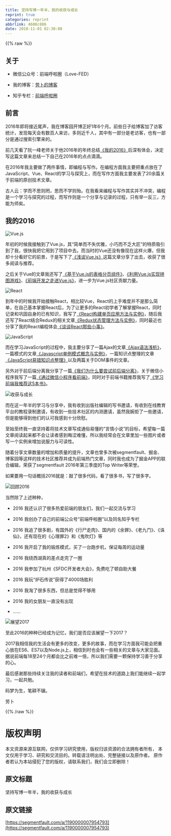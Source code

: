 ```yaml
---
title: 坚持写博一年半，我的收获与成长
reprint: true
categories: reprint
abbrlink: 4608c886
date: 2018-11-01 02:30:08
---
```


{{% raw %}}
<h2 id="articleHeader0">&#x5173;&#x4E8E;</h2><ul><li><p>&#x5FAE;&#x4FE1;&#x516C;&#x4F17;&#x53F7;&#xFF1A;&#x524D;&#x7AEF;&#x547C;&#x5566;&#x5708;&#xFF08;Love-FED&#xFF09;</p></li><li><p>&#x6211;&#x7684;&#x535A;&#x5BA2;&#xFF1A;<a href="http://www.cnblogs.com/luozhihao/" rel="nofollow noreferrer" target="_blank">&#x52B3;&#x535C;&#x7684;&#x535A;&#x5BA2;</a></p></li><li><p>&#x77E5;&#x4E4E;&#x4E13;&#x680F;&#xFF1A;<a href="https://zhuanlan.zhihu.com/font-end" rel="nofollow noreferrer" target="_blank">&#x524D;&#x7AEF;&#x547C;&#x5566;&#x5708;</a></p></li></ul><h2 id="articleHeader1">&#x524D;&#x8A00;</h2><p>2016&#x5E74;&#x5373;&#x5C06;&#x63A5;&#x8FD1;&#x5C3E;&#x58F0;&#xFF0C;&#x6211;&#x5728;&#x535A;&#x5BA2;&#x56ED;&#x5F00;&#x535A;&#x6B63;&#x597D;1&#x5E74;6&#x4E2A;&#x6708;&#x3002;&#x524D;&#x4E9B;&#x65E5;&#x5B50;&#x7ED9;&#x535A;&#x5BA2;&#x52A0;&#x4E86;&#x8BBF;&#x5BA2;&#x7EDF;&#x8BA1;&#xFF0C;&#x53D1;&#x73B0;&#x6BCF;&#x5929;&#x4F1A;&#x6709;&#x6570;&#x767E;&#x4EBA;&#x6765;&#x8BBF;&#xFF0C;&#x591A;&#x5219;&#x8FD1;&#x5343;&#x4EBA;&#xFF0C;&#x5176;&#x4E2D;&#x6709;&#x4E00;&#x90E8;&#x5206;&#x662F;&#x8001;&#x8BBF;&#x5BA2;&#xFF0C;&#x4E5F;&#x6709;&#x4E00;&#x90E8;&#x5206;&#x662F;&#x901A;&#x8FC7;&#x641C;&#x7D22;&#x5F15;&#x64CE;&#x6765;&#x7684;&#x3002;</p><p>&#x524D;&#x51E0;&#x5929;&#x770B;&#x4E86;&#x962E;&#x4E00;&#x5CF0;&#x8001;&#x5E08;&#x5173;&#x4E8E;&#x4ED6;2016&#x5E74;&#x7684;&#x5E74;&#x7EC8;&#x603B;&#x7ED3;<a href="http://www.ruanyifeng.com/blog/2016/12/year_summary.html" rel="nofollow noreferrer" target="_blank">&#x300A;&#x6211;&#x7684;2016&#x300B;</a>&#x540E;&#x6DF1;&#x6709;&#x4F53;&#x4F1A;&#xFF0C;&#x51B3;&#x5B9A;&#x5199;&#x8FD9;&#x7BC7;&#x6587;&#x7AE0;&#x6765;&#x603B;&#x7ED3;&#x4E00;&#x4E0B;&#x81EA;&#x5DF1;&#x5728;2016&#x5E74;&#x7684;&#x70B9;&#x70B9;&#x6EF4;&#x6EF4;&#x3002;</p><p>&#x5728;2016&#x5E74;&#x6211;&#x4E3B;&#x8981;&#x505A;&#x4E86;&#x4E24;&#x4EF6;&#x4E8B;&#x60C5;&#xFF0C;&#x5373;&#x7F16;&#x7A0B;&#x4E0E;&#x5199;&#x4F5C;&#x3002;&#x5728;&#x7F16;&#x7A0B;&#x65B9;&#x9762;&#x6211;&#x4E3B;&#x8981;&#x628A;&#x91CD;&#x70B9;&#x653E;&#x5728;&#x4E86;JavaScript&#x3001;Vue&#x3001;React&#x7684;&#x5B66;&#x4E60;&#x4E0E;&#x63A2;&#x7A76;&#x4E0A;&#xFF0C;&#x800C;&#x5728;&#x5199;&#x4F5C;&#x65B9;&#x9762;&#x6211;&#x4E3B;&#x8981;&#x53D1;&#x8868;&#x4E86;20&#x4F59;&#x7BC7;&#x5173;&#x4E8E;&#x524D;&#x7AEF;&#x7684;&#x539F;&#x521B;&#x6280;&#x672F;&#x6587;&#x7AE0;&#x3002;</p><p>&#x53E4;&#x4EBA;&#x4E91;&#xFF1A;&#x5B66;&#x800C;&#x4E0D;&#x601D;&#x5219;&#x7F54;&#xFF0C;&#x601D;&#x800C;&#x4E0D;&#x5B66;&#x5219;&#x6B86;&#x3002;&#x5728;&#x6211;&#x770B;&#x6765;&#x7F16;&#x7A0B;&#x4E0E;&#x5199;&#x4F5C;&#x5176;&#x5B9E;&#x5E76;&#x4E0D;&#x51B2;&#x7A81;&#xFF0C;&#x7F16;&#x7A0B;&#x662F;&#x4E00;&#x4E2A;&#x5B66;&#x4E60;&#x4E0E;&#x63A2;&#x7A76;&#x7684;&#x8FC7;&#x7A0B;&#xFF0C;&#x800C;&#x5199;&#x4F5C;&#x5219;&#x662F;&#x4E00;&#x4E2A;&#x5206;&#x4EAB;&#x4E0E;&#x8BB0;&#x5F55;&#x7684;&#x8FC7;&#x7A0B;&#xFF0C;&#x53EA;&#x6709;&#x4E3E;&#x4E00;&#x53CD;&#x4E09;&#xFF0C;&#x65B9;&#x80FD;&#x4E3A;&#x5E08;&#x77E3;&#x3002;</p><h2 id="articleHeader2">&#x6211;&#x7684;2016</h2><p><span class="img-wrap"><img data-src="/img/remote/1460000007954796?w=600&amp;h=338" src="https://static.alili.tech/img/remote/1460000007954796?w=600&amp;h=338" alt="Vue.js" title="Vue.js" style="cursor:pointer"></span></p><p>&#x5E74;&#x521D;&#x7684;&#x65F6;&#x5019;&#x6211;&#x63A5;&#x89E6;&#x5230;&#x4E86;Vue.js&#xFF0C;&#x5176;&#x201C;&#x7B80;&#x5355;&#x800C;&#x4E0D;&#x5931;&#x4F18;&#x96C5;&#xFF0C;&#x5C0F;&#x5DE7;&#x800C;&#x4E0D;&#x4E4F;&#x5927;&#x5320;&#x201D;&#x7684;&#x7279;&#x8D28;&#x5438;&#x5F15;&#x5230;&#x4E86;&#x6211;&#xFF0C;&#x5F88;&#x5FEB;&#x6211;&#x628A;&#x5B83;&#x7528;&#x5230;&#x4E86;&#x9879;&#x76EE;&#x4E2D;&#x53BB;&#x3002;&#x800C;&#x5F53;&#x65F6;&#x7684;Vue&#x8FD8;&#x6CA1;&#x6709;&#x50CF;&#x73B0;&#x5728;&#x8FD9;&#x6837;&#x706B;&#x7206;&#xFF0C;&#x4F46;&#x6211;&#x5374;&#x5341;&#x5206;&#x770B;&#x597D;&#x5B83;&#x7684;&#x524D;&#x666F;&#xFF0C;&#x4E8E;&#x662F;&#x5199;&#x4E0B;&#x4E86;<a href="http://www.cnblogs.com/luozhihao/p/5329440.html" rel="nofollow noreferrer" target="_blank">&#x300A;&#x6D45;&#x8C08;Vue.js&#x300B;</a>&#x8FD9;&#x7BC7;&#x6587;&#x7AE0;&#x5206;&#x4EAB;&#x4E86;&#x51FA;&#x53BB;&#xFF0C;&#x6536;&#x83B7;&#x4E86;&#x5F88;&#x591A;&#x9605;&#x8BFB;&#x4E0E;&#x63A8;&#x8350;&#x3002;</p><p>&#x4E4B;&#x540E;&#x5173;&#x4E8E;Vue&#x7684;&#x6587;&#x7AE0;&#x6211;&#x8FD8;&#x5199;&#x4E86;<a href="http://www.cnblogs.com/luozhihao/p/5516065.html" rel="nofollow noreferrer" target="_blank">&#x300A;&#x57FA;&#x4E8E;Vue.js&#x7684;&#x8868;&#x683C;&#x5206;&#x9875;&#x7EC4;&#x4EF6;&#x300B;</a>&#x3001;<a href="http://www.cnblogs.com/luozhihao/p/5726661.html" rel="nofollow noreferrer" target="_blank">&#x300A;&#x5229;&#x7528;Vue.js&#x5B9E;&#x73B0;&#x62FC;&#x56FE;&#x6E38;&#x620F;&#x300B;</a>&#x3001;<a href="http://www.cnblogs.com/luozhihao/p/6014098.html" rel="nofollow noreferrer" target="_blank">&#x300A;&#x524D;&#x7AEF;&#x5F00;&#x53D1;&#x4E4B;&#x8D70;&#x8FDB;Vue.js&#x300B;</a>&#xFF0C;&#x8FDB;&#x4E00;&#x6B65;&#x4E3A;Vue.js&#x793E;&#x533A;&#x8D21;&#x732E;&#x529B;&#x91CF;&#x3002;</p><p><span class="img-wrap"><img data-src="/img/remote/1460000007954797?w=600&amp;h=338" src="https://static.alili.tech/img/remote/1460000007954797?w=600&amp;h=338" alt="React" title="React" style="cursor:pointer"></span></p><p>&#x5230;&#x5E74;&#x4E2D;&#x7684;&#x65F6;&#x5019;&#x6211;&#x5F00;&#x59CB;&#x63A5;&#x89E6;React&#xFF0C;&#x76F8;&#x6BD4;&#x8F83;Vue&#xFF0C;React&#x7684;&#x4E0A;&#x624B;&#x96BE;&#x5EA6;&#x5E76;&#x4E0D;&#x662F;&#x90A3;&#x4E48;&#x7B80;&#x5355;&#xFF0C;&#x5728;&#x81EA;&#x5DF1;&#x57FA;&#x672C;&#x638C;&#x63E1;React&#x540E;&#xFF0C;&#x4E3A;&#x4E86;&#x8BA9;&#x66F4;&#x591A;&#x7684;React&#x521D;&#x5B66;&#x8005;&#x4E86;&#x89E3;&#x638C;&#x63E1;React&#xFF0C;&#x540C;&#x65F6;&#x8BB0;&#x5F55;&#x548C;&#x5DE9;&#x56FA;&#x81EA;&#x8EAB;&#x7684;&#x5DF2;&#x6709;&#x77E5;&#x8BC6;&#xFF0C;&#x6211;&#x5199;&#x4E86;<a href="http://www.cnblogs.com/luozhihao/p/5579786.html" rel="nofollow noreferrer" target="_blank">&#x300A;React&#x6784;&#x5EFA;&#x5355;&#x9875;&#x5E94;&#x7528;&#x65B9;&#x6CD5;&#x4E0E;&#x5B9E;&#x4F8B;&#x300B;</a>&#xFF0C;&#x968F;&#x540E;&#x6211;&#x8FD8;&#x5199;&#x4E86;React&#x7ED3;&#x5408;Redux&#x7684;&#x76F8;&#x5173;&#x6587;&#x7AE0;<a href="http://www.cnblogs.com/luozhihao/p/5660496.html" rel="nofollow noreferrer" target="_blank">&#x300A;Redux&#x72B6;&#x6001;&#x7BA1;&#x7406;&#x65B9;&#x6CD5;&#x4E0E;&#x5B9E;&#x4F8B;&#x300B;</a>&#xFF0C;&#x540C;&#x65F6;&#x6700;&#x8FD1;&#x4E5F;&#x5206;&#x4EAB;&#x4E86;&#x6211;&#x7684;React&#x7F16;&#x7A0B;&#x4F53;&#x4F1A;<a href="http://www.cnblogs.com/luozhihao/p/6107036.html" rel="nofollow noreferrer" target="_blank">&#x300A;&#x8C08;&#x8C08;React&#x90A3;&#x4E9B;&#x5C0F;&#x4E8B;&#x300B;</a>&#x3002;</p><p><span class="img-wrap"><img data-src="/img/remote/1460000007954798?w=600&amp;h=338" src="https://static.alili.tech/img/remote/1460000007954798?w=600&amp;h=338" alt="JavaScript" title="JavaScript" style="cursor:pointer"></span></p><p>&#x800C;&#x5728;&#x5B66;&#x4E60;JavaScript&#x7684;&#x8FC7;&#x7A0B;&#x4E2D;&#xFF0C;&#x6211;&#x4E3B;&#x8981;&#x5206;&#x4EAB;&#x4E86;&#x4E00;&#x7BC7;Ajax&#x7684;&#x6587;&#x7AE0;<a href="http://www.cnblogs.com/luozhihao/p/5846925.html" rel="nofollow noreferrer" target="_blank">&#x300A;Ajax&#x8BED;&#x6CD5;&#x6D45;&#x6790;&#x300B;</a>&#xFF0C;&#x4E00;&#x7BC7;&#x6A21;&#x5F0F;&#x7684;&#x6587;&#x7AE0;<a href="http://www.cnblogs.com/luozhihao/p/5924057.html" rel="nofollow noreferrer" target="_blank">&#x300A;Javascript&#x5355;&#x4F8B;&#x6A21;&#x5F0F;&#x6982;&#x5FF5;&#x4E0E;&#x5B9E;&#x4F8B;&#x300B;</a>&#xFF0C;&#x4E00;&#x7BC7;&#x77E5;&#x8BC6;&#x70B9;&#x6574;&#x7406;&#x7684;&#x6587;&#x7AE0;<a href="http://www.cnblogs.com/luozhihao/p/6129275.html" rel="nofollow noreferrer" target="_blank">&#x300A;JavaScript&#x6613;&#x9519;&#x77E5;&#x8BC6;&#x70B9;&#x6574;&#x7406;&#x300B;</a>&#x4EE5;&#x53CA;&#x4E24;&#x7BC7;&#x5173;&#x4E8E;DOM&#x4E8B;&#x4EF6;&#x7684;&#x6587;&#x7AE0;&#x3002;</p><p>&#x53E6;&#x5916;&#x5BF9;&#x4E8E;&#x524D;&#x540E;&#x7AEF;&#x5206;&#x79BB;&#x6211;&#x5206;&#x4EAB;&#x4E86;&#x4E00;&#x7BC7;<a href="http://www.cnblogs.com/luozhihao/p/5761515.html" rel="nofollow noreferrer" target="_blank">&#x300A;&#x6211;&#x4EEC;&#x4E3A;&#x4EC0;&#x4E48;&#x8981;&#x5C1D;&#x8BD5;&#x524D;&#x540E;&#x7AEF;&#x5206;&#x79BB;&#x300B;</a>&#xFF0C;&#x5173;&#x4E8E;&#x5FAE;&#x4FE1;&#x5C0F;&#x7A0B;&#x5E8F;&#x6211;&#x5199;&#x4E86;&#x4E00;&#x7BC7;<a href="http://www.cnblogs.com/luozhihao/p/5906813.html" rel="nofollow noreferrer" target="_blank">&#x300A;&#x901A;&#x8FC7;&#x5FAE;&#x4FE1;&#x5C0F;&#x7A0B;&#x5E8F;&#x770B;&#x524D;&#x7AEF;&#x300B;</a>&#xFF0C;&#x540C;&#x65F6;&#x5BF9;&#x4E8E;&#x524D;&#x7AEF;&#x4E66;&#x7C4D;&#x63A8;&#x8350;&#x6211;&#x5199;&#x4E86;<a href="http://www.cnblogs.com/luozhihao/p/6067963.html" rel="nofollow noreferrer" target="_blank">&#x300A;&#x5B66;&#x4E60;&#x524D;&#x7AEF;&#x6211;&#x63A8;&#x8350;&#x8FD9;5&#x672C;&#x4E66;&#x300B;</a>&#x3002;</p><p><span class="img-wrap"><img data-src="/img/remote/1460000007954799?w=600&amp;h=338" src="https://static.alili.tech/img/remote/1460000007954799?w=600&amp;h=338" alt="&#x6536;&#x83B7;&#x4E0E;&#x6210;&#x957F;" title="&#x6536;&#x83B7;&#x4E0E;&#x6210;&#x957F;" style="cursor:pointer"></span></p><p>&#x800C;&#x5728;&#x8FD9;&#x4E00;&#x5E74;&#x534A;&#x7684;&#x5B66;&#x4E60;&#x4E0E;&#x5206;&#x4EAB;&#x4E2D;&#xFF0C;&#x6211;&#x6709;&#x6536;&#x5230;&#x51FA;&#x7248;&#x793E;&#x7F16;&#x8F91;&#x7684;&#x5199;&#x4E66;&#x9080;&#x8BF7;&#xFF0C;&#x6709;&#x6536;&#x5230;&#x5728;&#x7EBF;&#x6559;&#x80B2;&#x5E73;&#x53F0;&#x7684;&#x6559;&#x7A0B;&#x5F55;&#x5236;&#x9080;&#x8BF7;&#xFF0C;&#x6709;&#x6536;&#x5230;&#x4E00;&#x4E9B;&#x6280;&#x672F;&#x793E;&#x533A;&#x7684;&#x5185;&#x6D4B;&#x9080;&#x8BF7;&#xFF0C;&#x867D;&#x7136;&#x6211;&#x5A49;&#x62D2;&#x4E86;&#x4E00;&#x4E9B;&#x9080;&#x8BF7;&#xFF0C;&#x4F46;&#x662F;&#x80FD;&#x591F;&#x5F97;&#x5230;&#x4ED6;&#x4EEC;&#x7684;&#x8BA4;&#x53EF;&#x6211;&#x611F;&#x5230;&#x5341;&#x5206;&#x6B23;&#x6170;&#x3002;</p><p>&#x81F3;&#x59CB;&#x81F3;&#x7EC8;&#x6211;&#x4E00;&#x76F4;&#x575A;&#x6301;&#x7740;&#x5C06;&#x6280;&#x672F;&#x6587;&#x7AE0;&#x5199;&#x6210;&#x901A;&#x4FD7;&#x6613;&#x61C2;&#x7684;&#x201C;&#x8A00;&#x60C5;&#x5C0F;&#x8BF4;&#x201D;&#x7684;&#x76EE;&#x6807;&#xFF0C;&#x5E0C;&#x671B;&#x6BCF;&#x4E00;&#x7BC7;&#x6587;&#x7AE0;&#x9605;&#x8BFB;&#x8D77;&#x6765;&#x90FD;&#x4E0D;&#x4F1A;&#x8BA9;&#x8BFB;&#x8005;&#x611F;&#x5230;&#x6666;&#x6DA9;&#x96BE;&#x61C2;&#xFF0C;&#x6240;&#x4EE5;&#x6211;&#x7ECF;&#x5E38;&#x4F1A;&#x5728;&#x6587;&#x7AE0;&#x91CC;&#x52A0;&#x4E00;&#x4E9B;&#x56FE;&#x7247;&#x6216;&#x8005;&#x5199;&#x4E00;&#x4E2A;&#x5B9E;&#x4F8B;&#x6765;&#x589E;&#x52A0;&#x8BF4;&#x670D;&#x529B;&#x4E0E;&#x53EF;&#x8BFB;&#x6027;&#x3002;</p><p>&#x968F;&#x7740;&#x5206;&#x4EAB;&#x6587;&#x7AE0;&#x6570;&#x91CF;&#x7684;&#x589E;&#x52A0;&#x548C;&#x8D28;&#x91CF;&#x7684;&#x63D0;&#x5347;&#xFF0C;&#x6587;&#x7AE0;&#x4E5F;&#x66FE;&#x591A;&#x6B21;&#x88AB;segmentfault&#x3001;&#x6398;&#x91D1;&#x3001;&#x535A;&#x5BA2;&#x56ED;&#x7B49;&#x8FD9;&#x6837;&#x7684;&#x6280;&#x672F;&#x793E;&#x533A;&#x63A8;&#x8350;&#x5E76;&#x6210;&#x4E3A;&#x524D;&#x7AEF;&#x70ED;&#x95E8;&#x6587;&#x7AE0;&#xFF0C;&#x540C;&#x65F6;&#x6211;&#x4E5F;&#x6210;&#x4E3A;&#x4E86;&#x6398;&#x91D1;APP&#x7684;&#x8054;&#x5408;&#x7F16;&#x8F91;&#xFF0C;&#x8363;&#x83B7;&#x4E86;segmentfault 2016&#x5E74;&#x7B2C;&#x4E09;&#x5B63;&#x5EA6;&#x7684;Top Writer&#x7B49;&#x8363;&#x8A89;&#x3002;</p><p>&#x5982;&#x679C;&#x8981;&#x7528;&#x4E00;&#x53E5;&#x8BDD;&#x6982;&#x62EC;2016&#x5C31;&#x662F;&#xFF1A;&#x6572;&#x4E86;&#x5F88;&#x591A;&#x4EE3;&#x7801;&#xFF0C;&#x770B;&#x4E86;&#x5F88;&#x591A;&#x4E66;&#xFF0C;&#x5199;&#x4E86;&#x5F88;&#x591A;&#x5B57;&#x3002;</p><p><span class="img-wrap"><img data-src="/img/remote/1460000007954800?w=600&amp;h=338" src="https://static.alili.tech/img/remote/1460000007954800?w=600&amp;h=338" alt="&#x56DE;&#x987E;2016" title="&#x56DE;&#x987E;2016" style="cursor:pointer"></span></p><p>&#x5F53;&#x7136;&#x9664;&#x4E86;&#x4E0A;&#x8FF0;&#x79CD;&#x79CD;&#xFF0C;</p><ul><li><p>2016 &#x6211;&#x8FD8;&#x8BA4;&#x8BC6;&#x4E86;&#x5F88;&#x591A;&#x70ED;&#x7231;&#x524D;&#x7AEF;&#x7684;&#x670B;&#x53CB;&#x4EEC;&#xFF0C;&#x6211;&#x4EEC;&#x4E00;&#x8D77;&#x4EA4;&#x6D41;&#x4E0E;&#x5B66;&#x4E60;</p></li><li><p>2016 &#x6211;&#x521B;&#x529E;&#x4E86;&#x81EA;&#x5DF1;&#x7684;&#x524D;&#x7AEF;&#x516C;&#x4F17;&#x53F7;&#x201C;&#x524D;&#x7AEF;&#x547C;&#x5566;&#x5708;&#x201D;&#x4EE5;&#x53CA;&#x540C;&#x540D;&#x77E5;&#x4E4E;&#x4E13;&#x680F;</p></li><li><p>2016 &#x6211;&#x8FFD;&#x4E86;&#x5F88;&#x591A;&#x5267;&#xFF0C;&#x6709;&#x56FD;&#x5916;&#x7684;&#x300A;&#x884C;&#x5C38;&#x8D70;&#x8089;&#x300B;&#x3001;&#x56FD;&#x5185;&#x7684;&#x300A;&#x4F59;&#x7F6A;&#x300B;&#x3001;&#x300A;&#x8001;&#x4E5D;&#x95E8;&#x300B;&#x3001;&#x300A;&#x8BDB;&#x4ED9;&#x300B;&#xFF0C;&#x8FD8;&#x6709;&#x73B0;&#x5728;&#x7684;&#x300A;&#x5FC3;&#x7406;&#x7F6A;2&#x300B;&#x548C;&#x300A;&#x9B3C;&#x5439;&#x706F;&#x300B;&#x7B49;</p></li><li><p>2016 &#x6211;&#x5F00;&#x542F;&#x4E86;&#x6211;&#x7684;&#x953B;&#x70BC;&#x6A21;&#x5F0F;&#xFF0C;&#x4E70;&#x4E86;&#x4E00;&#x53F0;&#x8DD1;&#x6B65;&#x673A;&#xFF0C;&#x4FDD;&#x8BC1;&#x6BCF;&#x5468;&#x7684;&#x8FD0;&#x52A8;&#x91CF;</p></li><li><p>2016 &#x6211;&#x7ED5;&#x897F;&#x6E56;&#x771F;&#x7684;&#x5DEE;&#x70B9;&#x8D70;&#x5B8C;&#x4E86;&#x4E00;&#x5708;</p></li><li><p>2016 &#x6211;&#x53C2;&#x52A0;&#x4E86;&#x676D;&#x5DDE;&#x300A;SFDC&#x5F00;&#x53D1;&#x8005;&#x5927;&#x4F1A;&#x300B;&#xFF0C;&#x514D;&#x8D39;&#x5403;&#x4E86;&#x987F;&#x81EA;&#x52A9;&#x5927;&#x9910;</p></li><li><p>2016 &#x6211;&#x73A9;&#x201C;&#x7089;&#x77F3;&#x4F20;&#x8BF4;&#x201D;&#x83B7;&#x5F97;&#x4E86;4000&#x573A;&#x80DC;&#x5229;</p></li><li><p>2016 &#x6211;&#x6DD8;&#x4E86;&#x5F88;&#x591A;&#x4E1C;&#x897F;&#xFF0C;&#x4F46;&#x603B;&#x662F;&#x89C9;&#x5F97;&#x4E0D;&#x591F;&#x7528;</p></li><li><p>2016 &#x6211;&#x7684;&#x5973;&#x670B;&#x53CB;&#x4E00;&#x76F4;&#x6CA1;&#x6709;&#x51FA;&#x73B0;</p></li><li><p>......</p></li></ul><p><span class="img-wrap"><img data-src="/img/remote/1460000007954801?w=600&amp;h=338" src="https://static.alili.tech/img/remote/1460000007954801?w=600&amp;h=338" alt="&#x5C55;&#x671B;2017" title="&#x5C55;&#x671B;2017" style="cursor:pointer"></span></p><p>&#x81F3;&#x6B64;2016&#x7684;&#x79CD;&#x79CD;&#x5DF2;&#x7ECF;&#x6210;&#x4E3A;&#x8BB0;&#x5FC6;&#xFF0C;&#x6211;&#x4EEC;&#x662F;&#x5426;&#x5E94;&#x8BE5;&#x5C55;&#x671B;&#x4E00;&#x4E0B;2017&#xFF1F;</p><p>2017&#x6211;&#x76F8;&#x4FE1;&#x6211;&#x7684;&#x751F;&#x6D3B;&#x4F1A;&#x6709;&#x66F4;&#x591A;&#x7684;&#x6539;&#x53D8;&#xFF0C;&#x66F4;&#x591A;&#x7684;&#x6545;&#x4E8B;&#xFF0C;&#x800C;&#x5728;&#x5B66;&#x4E60;&#x65B9;&#x9762;&#x6211;&#x53EF;&#x80FD;&#x4F1A;&#x628A;&#x91CD;&#x5FC3;&#x653E;&#x5728;ES6&#x3001;ES7&#x4EE5;&#x53CA;Node.js&#x4E0A;&#xFF0C;&#x76F8;&#x4FE1;&#x5230;&#x65F6;&#x4E5F;&#x4F1A;&#x6709;&#x4E00;&#x4E9B;&#x76F8;&#x5173;&#x7684;&#x6587;&#x7AE0;&#x4E0E;&#x5927;&#x5BB6;&#x89C1;&#x9762;&#x3002;&#x636E;&#x8BF4;&#x524D;&#x7AEF;&#x6BCF;18&#x81F3;24&#x4E2A;&#x6708;&#x90FD;&#x4F1A;&#x6BD4;&#x4E4B;&#x524D;&#x96BE;&#x4E00;&#x500D;&#xFF0C;&#x6240;&#x4EE5;&#x6211;&#x4EEC;&#x9700;&#x8981;&#x4E00;&#x9897;&#x4FDD;&#x6301;&#x5B66;&#x4E60;&#x5584;&#x4E8E;&#x5206;&#x4EAB;&#x7684;&#x5FC3;&#x3002;</p><p>&#x6700;&#x540E;&#x611F;&#x8C22;&#x90A3;&#x4E9B;&#x6301;&#x7EED;&#x5173;&#x6CE8;&#x6211;&#x7684;&#x8BFB;&#x8005;&#x548C;&#x524D;&#x7AEF;&#x4EEC;&#xFF0C;&#x5E0C;&#x671B;&#x5728;&#x6280;&#x672F;&#x7684;&#x9053;&#x8DEF;&#x4E0A;&#x6211;&#x4EEC;&#x80FD;&#x7EE7;&#x7EED;&#x4E00;&#x8D77;&#x5B66;&#x4E60;&#xFF0C;&#x4E00;&#x8D77;&#x5171;&#x52C9;&#x3002;</p><p>&#x7801;&#x68A6;&#x4E3A;&#x751F;&#xFF0C;&#x7B14;&#x8015;&#x4E0D;&#x8F8D;&#x3002;</p><p>&#x52B3;&#x535C;</p>
{{% /raw %}}

# 版权声明
本文资源来源互联网，仅供学习研究使用，版权归该资源的合法拥有者所有，
本文仅用于学习、研究和交流目的。转载请注明出处、完整链接以及原作者。
原作者若认为本站侵犯了您的版权，请联系我们，我们会立即删除！

## 原文标题
坚持写博一年半，我的收获与成长

## 原文链接
[https://segmentfault.com/a/1190000007954793](https://segmentfault.com/a/1190000007954793)

